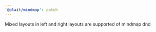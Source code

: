 ```yaml
---
'@plait/mindmap': patch
---
```


Mixed layouts in left and right layouts are supported of mindmap dnd
